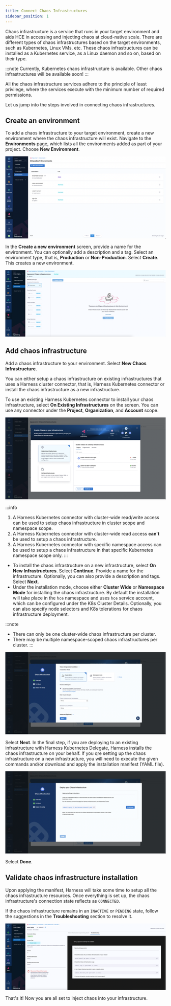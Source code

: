 ```yaml
---
title: Connect Chaos Infrastructures
sidebar_position: 1
---
```


Chaos infrastructure is a service that runs in your target environment and aids HCE in accessing and injecting chaos at cloud-native scale. There are different types of chaos infrastructures based on the target environments, such as Kubernetes, Linux VMs, etc. These chaos infrastructures can be installed as a Kubernetes service, as a Linux daemon and so on, based on their type.

:::note
Currently, Kubernetes chaos infrastructure is available. Other chaos infrastructures will be available soon!
:::

All the chaos infrastructure services adhere to the principle of least privilege, where the services execute with the minimum number of required permissions.

Let us jump into the steps involved in connecting chaos infrastructures. 

## Create an environment
To add a chaos infrastructure to your target environment, create a new environment where the chaos infrastructure will exist. Navigate to the **Environments** page, which lists all the environments added as part of your project. Choose **New Environment**.

![Chaos Environments](./static/connect-chaos-infrastructures/chaos-environments.png)

In the **Create a new environment** screen, provide a name for the environment. You can optionally add a description and a tag. Select an environment type, that is, **Production** or **Non-Production**. Select **Create**. This creates a new environment.

![New Environment](./static/connect-chaos-infrastructures/new-environment.png)

## Add chaos infrastructure
Add a chaos infrastructure to your environment. Select **New Chaos Infrastructure**.

You can either setup a chaos infrastructure on existing infrastructures that uses a Harness cluster connector, that is, Harness Kubernetes connector or install the chaos infrastructure as a new infrastructure.

To use an existing Harness Kubernetes connector to install your chaos infrastructure, select **On Existing Infrastructures** on the screen. You can use any connector under the **Project**, **Organization**, and **Account** scope.

![Chaos Infrastructure in Existing Infra](./static/connect-chaos-infrastructures/chaos-infrastructure-in-existing-infra.png)

:::info
1. A Harness Kubernetes connector with cluster-wide read/write access can be used to setup chaos infrastructure in cluster scope and namespace scope.
2. A Harness Kubernetes connector with cluster-wide read access **can't** be used to setup a chaos infrastructure.
3. A Harness Kubernetes connector with specific namespace access can be used to setup a chaos infrastructure in that specific Kubernetes namespace scope only.
:::

- To install the chaos infrastructure on a new infrastructure, select **On New Infrastructures**. Select **Continue**. Provide a name for the infrastructure. Optionally, you can also provide a description and tags. Select **Next**. 
- Under the installation mode, choose either **Cluster Wide** or **Namespace Mode** for installing the chaos infrastructure. By default the installation will take place in the `hce` namespace and uses `hce` service account, which can be configured under the K8s Cluster Details. Optionally, you can also specify node selectors and K8s tolerations for chaos infrastructure deployment.

:::note
- There can only be one cluster-wide chaos infrastructure per cluster.
- There may be multiple namespace-scoped chaos infrastructures per cluster.
:::

![Configure Chaos Infrastructure](./static/connect-chaos-infrastructures/configure-chaos-infrastructure.png)

Select **Next**. In the final step, if you are deploying to an existing infrastructure with Harness Kubernetes Delegate, Harness installs the chaos infrastructure on your behalf. If you qre setting up the chaos infrastructure on a new infrastructure, you will need to execute the given commands and/or download and apply the installation manifest (YAML file).

![k8s Setup Infrastructure](./static/connect-chaos-infrastructures/k8s-setup-infrastructure.png)

Select **Done**.

## Validate chaos infrastructure installation
Upon applying the manifest, Harness will take some time to setup all the chaos infrastructure resources. Once everything is set up, the chaos infrastructure's connection state reflects as `CONNECTED`.

If the chaos infrastructure remains in an `INACTIVE` or `PENDING` state, follow the suggestions in the **Troubleshooting** section to resolve it.

![Infrastructure State](./static/connect-chaos-infrastructures/infrastructure-state.png)

That's it! Now you are all set to inject chaos into your infrastructure.
